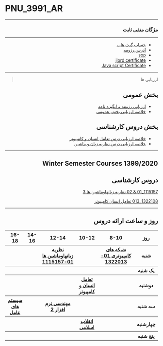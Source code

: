 


# PNU_3991_AR
----------
<div dir="rtl">
  
### مژگان متقی ثابت 

---
- [حساب گیت هاب](https://mozhganmottaghi.github.io/mozhgan.mottaghi/)
- [آدرس رزومه](https://mozhganmottaghi.github.io/mozhgan.mottaghi/)
- [sop](https://github.com/mozhganmottaghi/SOP)
- [jlord certificate](jlord.png)
- [Java script Certificate](java.jpeg)

------------------
> ارزیابی ها

##  بخش عمومی
- [ارزیابی رزومه و انگیزه نامه](MM_CV_CheckList_AR_3991.pdf)
- [خلاصه ارزیابی بخش عمومی](MM_GeneralSection_CheckList_AR_3991.pdf)

##  بخش دروس کارشناسی
- [خلاصه ارزیابی درس تعامل انسان و کامپیوتر](https://github.com/mozhganmottaghi/PNU_3991_AR/blob/main/HumanComputerlnteraction/%D9%BE%D8%B1%D9%88%DA%98%D9%87/27_HumanComputerInteraction_CheckList_AR_3991%20(1).pdf)
- [خلاصه ارزیابی درس نظریه زبان و ماشین](https://github.com/mozhganmottaghi/PNU_3991_AR/blob/main/Theory-of-Languages-and-machines/%D9%BE%D8%B1%D9%88%DA%98%D9%87/59_Theory-of-Languages-and-Machines_CheckList_AR_3991.pdf)

------

## Winter Semester Courses 1399/2020

## دروس کارشناسی

[1115157_01 & 02 نظريه زبانهاوماشين ها 3](https://github.com/AliRazavi-edu/PNU_3991/tree/master/_BSc/Theory-of-Languages-and-Machines)

[1322108_013 تعامل انسان کامپیوتر](https://github.com/AliRazavi-edu/PNU_3991/tree/master/_BSc/HumanComputerInteraction)

-----------------


## روز و ساعت ارائه دروس

<div dir="ltr">

<table style="width:100%">
  <tr>
    <th >16-18</th>
    <th >14-16</th>
    <th >12-14</th>
    <th>10-12</th>
    <th>8-10</th>
    <th>روز</th>
   </tr>
  <tr>
    <th ></th>
    <th ></th>
    <th ><a href="https://github.com/AliRazavi-edu/PNU_3991/tree/master/_BSc/Theory-of-Languages-and-Machines" >نظريه زبانهاوماشين ها 01-1115157</a></th>
    <th ></th>
    <th ><a 
    <th ><a href="https://github.com/AliRazavi-edu/PNU_3991/tree/master/_BSc/Theory-of-Languages-and-Machines" >شبکه های کامپیوتری         01-1322013</a></th>
  <th>شنبه</th>
  </tr>
   <tr>
    <th ></th>
    <th ></th>
    <th></th>
    <th></th>
    <th ></th>
    <th>یک شنبه</th>
  </tr>
   <tr>
     <th ><a </a> </th>
     <th ><a </a></th>
     <th><a </a></th>
     <th><a 
     <th><a href="https://github.com/AliRazavi-edu/PNU_3991/tree/master/_BSc/HumanComputerInteraction">تعامل انسان و كامپيوتر</a></th>
    <th ></th>   
    <th>دوشنبه</th>
  </tr>
   <tr>
     <th><a href="https://github.com/AliRazavi-edu/PNU_3991/tree/master/_BSc/HumanComputerInteraction">سیستم های عامل</a></th>
    <th ></th>
     <th><a href="https://github.com/AliRazavi-edu/PNU_3991/tree/master/_BSc/HumanComputerInteraction"> مهندسی نرم افزار 2 </a></th>
    <th></th>
    <th ></th>
    <th>سه شنبه</th>
  </tr>
   <tr>
    <th ></th>
    <th ></th>
    <th></th>
    <th><a href="https://github.com/AliRazavi-edu/PNU_3991/tree/master/_BSc/HumanComputerInteraction">انقلاب اسلامی</a></th>
     <th ><a </a></th>
    <th>چهارشنبه</th>
  </tr>
   <tr>
    <th ></th>
     <th ><a  </a></th>
     <th ><a </a></th>
     <th><a  </a></th>
    <th><a </a></th>
    <th>پنج شنبه</th>
  </tr>
</table>



